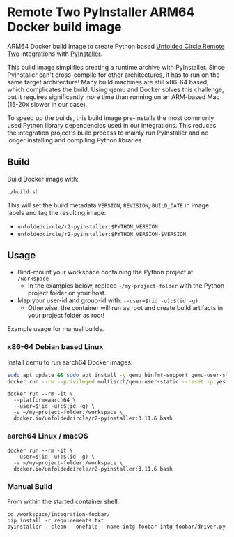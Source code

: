 # Remote Two PyInstaller ARM64 Docker build image

ARM64 Docker build image to create Python based [Unfolded Circle Remote Two](https://www.unfoldedcircle.com/)
integrations with [PyInstaller](https://www.pyinstaller.org/).

This build image simplifies creating a runtime archive with PyInstaller. Since PyInstaller can't cross-compile
for other architectures, it has to run on the same target architecture! Many build machines are still x86-64 based,
which complicates the build. Using qemu and Docker solves this challenge, but it requires significantly more time than
running on an ARM-based Mac (15-20x slower in our case).

To speed up the builds, this build image pre-installs the most commonly used Python library dependencies used in our
integrations. This reduces the integration project's build process to mainly run PyInstaller and no longer installing
and compiling Python libraries.

## Build

Build Docker image with:
```bash
./build.sh
```

This will set the build metadata `VERSION`, `REVISION`, `BUILD_DATE` in image labels and tag the resulting image:
- `unfoldedcircle/r2-pyinstaller:$PYTHON_VERSION`
- `unfoldedcircle/r2-pyinstaller:$PYTHON_VERSION-$VERSION`

## Usage

- Bind-mount your workspace containing the Python project at: `/workspace`
  - In the examples below, replace `~/my-project-folder` with the Python project folder on your host.
- Map your user-id and group-id with: `--user=$(id -u):$(id -g)`
  - Otherwise, the container will run as root and create build artifacts in your project folder as root! 

Example usage for manual builds.

### x86-64 Debian based Linux

Install qemu to run aarch64 Docker images: 
```bash
sudo apt update && sudo apt install -y qemu binfmt-support qemu-user-static
docker run --rm --privileged multiarch/qemu-user-static --reset -p yes
```

```shell
docker run --rm -it \
  --platform=aarch64 \
  --user=$(id -u):$(id -g) \  
  -v ~/my-project-folder:/workspace \
  docker.io/unfoldedcircle/r2-pyinstaller:3.11.6 bash
```

### aarch64 Linux / macOS

```shell
docker run --rm -it \
  --user=$(id -u):$(id -g) \
  -v ~/my-project-folder:/workspace \
  docker.io/unfoldedcircle/r2-pyinstaller:3.11.6 bash
```

### Manual Build

From within the started container shell:
```shell
cd /workspace/integration-foobar/
pip install -r requirements.txt
pyinstaller --clean --onefile --name intg-foobar intg-foobar/driver.py
```